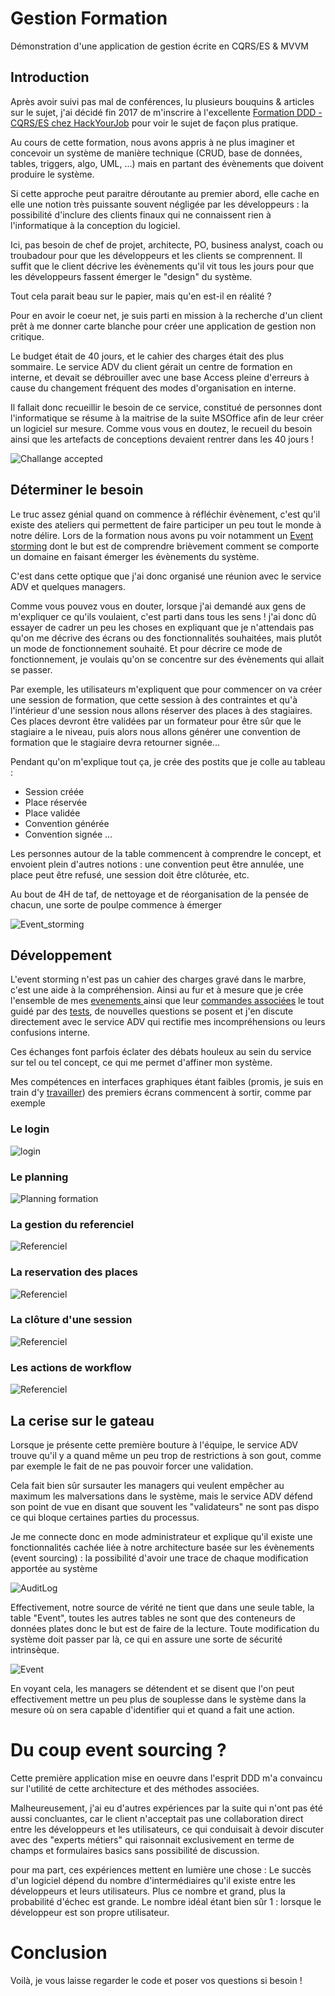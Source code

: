 # Gestion Formation

Démonstration d'une application de gestion écrite en CQRS/ES & MVVM

## Introduction

Après avoir suivi pas mal de conférences, lu plusieurs bouquins & articles sur le sujet, j'ai décidé fin 2017 de m'inscrire à l'excellente  [Formation DDD - CQRS/ES chez HackYourJob](https://formation.hackyourjob.com/catalogue/ddd-cqrs-eventsourcing.html) pour voir le sujet de façon plus pratique.

Au cours de cette formation, nous avons appris à ne plus imaginer et concevoir un système de manière technique (CRUD, base de données, tables, triggers, algo, UML, ...) mais en partant des évènements que doivent produire le système.

Si cette approche peut paraitre déroutante au premier abord, elle cache en elle une notion très puissante souvent négligée par les développeurs : la possibilité d'inclure des clients finaux qui ne connaissent rien à l'informatique à la conception du logiciel.

Ici, pas besoin de chef de projet, architecte, PO, business analyst, coach ou troubadour pour que les développeurs et les clients se comprennent. Il suffit que le client décrive les évènements qu'il vit tous les jours pour que les développeurs fassent émerger le "design" du système.

Tout cela parait beau sur le papier, mais qu'en est-il en réalité ?

Pour en avoir le coeur net, je suis parti en mission à la recherche d'un client prêt à me donner carte blanche pour créer une application de gestion non critique.

Le budget était de 40 jours, et le cahier des charges était des plus sommaire. Le service ADV du client gérait un centre de formation en interne, et devait se débrouiller avec une base Access pleine d'erreurs à cause du changement fréquent des modes d'organisation en interne.

Il fallait donc recueillir le besoin de ce service, constitué de personnes dont l'informatique se résume à la maitrise de la suite MSOffice afin de leur créer un logiciel sur mesure. Comme vous vous en doutez, le recueil du besoin ainsi que les artefacts de conceptions devaient rentrer dans les 40 jours !

![Challange accepted](https://media.giphy.com/media/LPrAK9rEedDwjtL1J0/giphy.gif)

## Déterminer le besoin

Le truc assez génial quand on commence à réfléchir évènement, c'est qu'il existe des ateliers qui permettent de faire participer un peu tout le monde à notre délire. Lors de la formation nous avons pu voir notamment un [Event storming](https://en.wikipedia.org/wiki/Event_storming) dont le but est de comprendre brièvement comment se comporte un domaine en faisant émerger les évènements du système.

C'est dans cette optique que j'ai donc organisé une réunion avec le service ADV et quelques managers.

Comme vous pouvez vous en douter, lorsque j'ai demandé aux gens de m'expliquer ce qu'ils voulaient, c'est parti dans tous les sens ! j'ai donc dû essayer de cadrer un peu les choses en expliquant que je n'attendais pas qu'on me décrive des écrans ou des fonctionnalités souhaitées, mais plutôt un mode de fonctionnement souhaité. Et pour décrire ce mode de fonctionnement, je voulais qu'on se concentre sur des évènements qui allait se passer.

Par exemple, les utilisateurs m'expliquent que pour commencer on va créer une session de formation, que cette session à des contraintes et qu'à l'intérieur  d'une session nous allons réserver des places à des stagiaires. Ces places devront être validées par un formateur pour être sûr que le stagiaire a le niveau, puis alors nous allons générer une convention de formation que le stagiaire devra retourner signée...

Pendant qu'on m'explique tout ça, je crée des postits que je colle au tableau :
- Session créée
- Place réservée
- Place validée
- Convention générée
- Convention signée
...

Les personnes autour de la table commencent à comprendre le concept, et envoient plein d'autres notions : une convention peut être annulée, une place peut être refusé, une session doit être clôturée, etc.

Au bout de 4H de taf, de nettoyage et de réorganisation de la pensée de chacun, une sorte de poulpe commence à émerger

![Event_storming](https://github.com/aboudoux/GestionFormation/blob/master/Captures/eventstorming.PNG)

## Développement

L'event storming n'est pas un cahier des charges gravé dans le marbre, c'est une aide à la compréhension. Ainsi au fur et à mesure que je crée l'ensemble de mes [evenements ](https://github.com/aboudoux/GestionFormation/tree/master/GestionFormation/CoreDomain) ainsi que leur [commandes associées](https://github.com/aboudoux/GestionFormation/tree/master/GestionFormation/Applications) le tout guidé par des [tests](https://github.com/aboudoux/GestionFormation/tree/master/GestionFormation.Tests), de nouvelles questions se posent et j'en discute directement avec le service ADV qui rectifie mes incompréhensions  ou leurs confusions interne.

Ces échanges font parfois éclater des débats houleux au sein du service sur tel ou tel concept, ce qui me permet d'affiner mon système.

Mes compétences en interfaces graphiques étant faibles (promis, je suis en train d'y [travailler](https://github.com/aboudoux/TetrisBlazor)) des premiers écrans commencent à sortir, comme par exemple

### Le login

![login](https://github.com/aboudoux/GestionFormation/blob/master/Captures/1.PNG)

### Le planning

![Planning formation](https://github.com/aboudoux/GestionFormation/blob/master/Captures/2.PNG)

### La gestion du referenciel

![Referenciel](https://github.com/aboudoux/GestionFormation/blob/master/Captures/3.png)

### La reservation des places

![Referenciel](https://github.com/aboudoux/GestionFormation/blob/master/Captures/5.PNG)

### La clôture d'une session

![Referenciel](https://github.com/aboudoux/GestionFormation/blob/master/Captures/6.PNG)

### Les actions de workflow

![Referenciel](https://github.com/aboudoux/GestionFormation/blob/master/Captures/7.PNG)

## La cerise sur le gateau

Lorsque je présente cette première bouture à l'équipe, le service ADV trouve qu'il y a quand même un peu trop de restrictions à son gout, comme par exemple le fait de ne pas pouvoir forcer une validation.

Cela fait bien sûr sursauter les managers qui veulent empêcher au maximum les malversations dans le système, mais le service ADV défend son point de vue en disant que souvent les "validateurs" ne sont pas dispo ce qui bloque certaines parties du processus.

Je me connecte donc en mode administrateur et explique qu'il existe une fonctionnalités cachée liée à notre architecture basée sur les évènements (event sourcing) : la possibilité d'avoir une trace de chaque modification apportée au système

![AuditLog](https://github.com/aboudoux/GestionFormation/blob/master/Captures/9.png)

Effectivement, notre source de vérité ne tient que dans une seule table, la table "Event", toutes les autres tables ne sont que des conteneurs de données plates donc le but est de faire de la lecture. Toute modification du système doit passer par là, ce qui en assure une sorte de sécurité intrinsèque.

![Event](https://github.com/aboudoux/GestionFormation/blob/master/Captures/10.png)

En voyant cela, les managers se détendent et se disent que l'on peut effectivement mettre un peu plus de souplesse dans le système dans la mesure où on sera capable d'identifier qui et quand a fait une action.

# Du coup event sourcing ?

Cette première application mise en oeuvre dans l'esprit DDD m'a convaincu sur l'utilité de cette architecture et des méthodes associées.

Malheureusement, j'ai eu d'autres expériences  par la suite qui n'ont pas été aussi concluantes, car le client n'acceptait pas une collaboration direct entre les développeurs et les utilisateurs, ce qui conduisait à devoir discuter avec des "experts métiers" qui raisonnait exclusivement en terme de champs et formulaires basics sans possibilité de discussion.

pour ma part, ces expériences mettent en lumière une chose : Le succès d'un logiciel dépend du nombre d'intermédiaires qu'il existe entre les développeurs et leurs utilisateurs. Plus ce nombre et grand, plus la probabilité d'échec est grande. Le nombre idéal étant bien sûr 1 : lorsque le développeur est son propre utilisateur.

# Conclusion

Voilà, je vous laisse regarder le code et poser vos questions si besoin !
